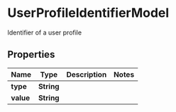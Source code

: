 

# UserProfileIdentifierModel

Identifier of a user profile

## Properties

Name | Type | Description | Notes
------------ | ------------- | ------------- | -------------
**type** | **String** |  | 
**value** | **String** |  | 



